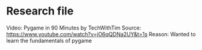 # Research file

Video: Pygame in 90 Minutes by TechWithTim
Source: https://www.youtube.com/watch?v=jO6qQDNa2UY&t=1s
Reason: Wanted to learn the fundamentals of pygame